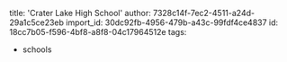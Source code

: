 title: 'Crater Lake High School'
author: 7328c14f-7ec2-4511-a24d-29a1c5ce23eb
import_id: 30dc92fb-4956-479b-a43c-99fdf4ce4837
id: 18cc7b05-f596-4bf8-a8f8-04c17964512e
tags:
  - schools
